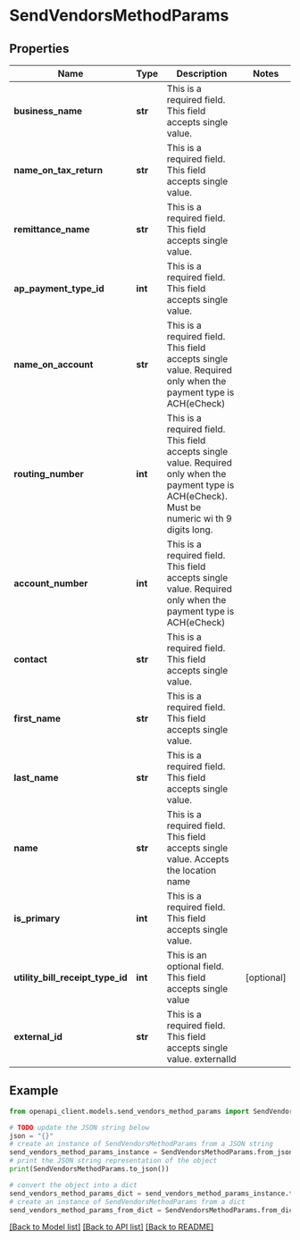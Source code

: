 # SendVendorsMethodParams


## Properties

Name | Type | Description | Notes
------------ | ------------- | ------------- | -------------
**business_name** | **str** | This is a required field. This field accepts single value. | 
**name_on_tax_return** | **str** | This is a required field. This field accepts single value. | 
**remittance_name** | **str** | This is a required field. This field accepts single value. | 
**ap_payment_type_id** | **int** | This is a required field. This field accepts single value. | 
**name_on_account** | **str** | This is a required field. This field accepts single value. Required only when the payment type is ACH(eCheck) | 
**routing_number** | **int** | This is a required field. This field accepts single value. Required only when the payment type is ACH(eCheck). Must be numeric wi th 9 digits long. | 
**account_number** | **int** | This is a required field. This field accepts single value. Required only when the payment type is ACH(eCheck) | 
**contact** | **str** | This is a required field. This field accepts single value. | 
**first_name** | **str** | This is a required field. This field accepts single value. | 
**last_name** | **str** | This is a required field. This field accepts single value. | 
**name** | **str** | This is a required field. This field accepts single value. Accepts the location name | 
**is_primary** | **int** | This is a required field. This field accepts single value. | 
**utility_bill_receipt_type_id** | **int** | This is an optional field. This field accepts single value | [optional] 
**external_id** | **str** | This is a required field. This field accepts single value. externalId | 

## Example

```python
from openapi_client.models.send_vendors_method_params import SendVendorsMethodParams

# TODO update the JSON string below
json = "{}"
# create an instance of SendVendorsMethodParams from a JSON string
send_vendors_method_params_instance = SendVendorsMethodParams.from_json(json)
# print the JSON string representation of the object
print(SendVendorsMethodParams.to_json())

# convert the object into a dict
send_vendors_method_params_dict = send_vendors_method_params_instance.to_dict()
# create an instance of SendVendorsMethodParams from a dict
send_vendors_method_params_from_dict = SendVendorsMethodParams.from_dict(send_vendors_method_params_dict)
```
[[Back to Model list]](../README.md#documentation-for-models) [[Back to API list]](../README.md#documentation-for-api-endpoints) [[Back to README]](../README.md)



